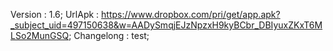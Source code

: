 Version : 1.6;
UrlApk : https://www.dropbox.com/pri/get/app.apk?_subject_uid=497150638&w=AADySmqjEJzNpzxH9kyBCbr_DBIyuxZKxT6MLSo2MunGSQ;
Changelong : test;
